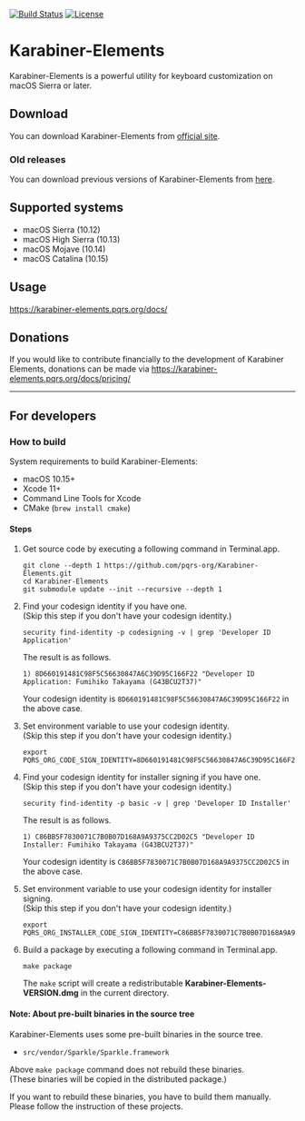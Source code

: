 [![Build Status](https://github.com/pqrs-org/Karabiner-Elements/workflows/Karabiner-Elements%20CI/badge.svg)](https://github.com/pqrs-org/Karabiner-Elements/actions)
[![License](https://img.shields.io/badge/license-Public%20Domain-blue.svg)](https://github.com/pqrs-org/Karabiner-Elements/blob/master/LICENSE.md)

# Karabiner-Elements

Karabiner-Elements is a powerful utility for keyboard customization on macOS Sierra or later.

## Download

You can download Karabiner-Elements from [official site](https://karabiner-elements.pqrs.org/).

### Old releases

You can download previous versions of Karabiner-Elements from [here](https://karabiner-elements.pqrs.org/docs/releasenotes/).

## Supported systems

-   macOS Sierra (10.12)
-   macOS High Sierra (10.13)
-   macOS Mojave (10.14)
-   macOS Catalina (10.15)

## Usage

<https://karabiner-elements.pqrs.org/docs/>

## Donations

If you would like to contribute financially to the development of Karabiner Elements, donations can be made via <https://karabiner-elements.pqrs.org/docs/pricing/>

---

## For developers

### How to build

System requirements to build Karabiner-Elements:

-   macOS 10.15+
-   Xcode 11+
-   Command Line Tools for Xcode
-   CMake (`brew install cmake`)

#### Steps

1.  Get source code by executing a following command in Terminal.app.

    ```shell
    git clone --depth 1 https://github.com/pqrs-org/Karabiner-Elements.git
    cd Karabiner-Elements
    git submodule update --init --recursive --depth 1
    ```

2.  Find your codesign identity if you have one.<br />
    (Skip this step if you don't have your codesign identity.)

    ```shell
    security find-identity -p codesigning -v | grep 'Developer ID Application'
    ```

    The result is as follows.

    ```text
    1) 8D660191481C98F5C56630847A6C39D95C166F22 "Developer ID Application: Fumihiko Takayama (G43BCU2T37)"
    ```

    Your codesign identity is `8D660191481C98F5C56630847A6C39D95C166F22` in the above case.

3.  Set environment variable to use your codesign identity.<br />
    (Skip this step if you don't have your codesign identity.)

    ```shell
    export PQRS_ORG_CODE_SIGN_IDENTITY=8D660191481C98F5C56630847A6C39D95C166F22
    ```

4.  Find your codesign identity for installer signing if you have one.<br />
    (Skip this step if you don't have your codesign identity.)

    ```shell
    security find-identity -p basic -v | grep 'Developer ID Installer'
    ```

    The result is as follows.

    ```text
    1) C86BB5F7830071C7B0B07D168A9A9375CC2D02C5 "Developer ID Installer: Fumihiko Takayama (G43BCU2T37)"
    ```

    Your codesign identity is `C86BB5F7830071C7B0B07D168A9A9375CC2D02C5` in the above case.

5.  Set environment variable to use your codesign identity for installer signing.<br />
    (Skip this step if you don't have your codesign identity.)

    ```shell
    export PQRS_ORG_INSTALLER_CODE_SIGN_IDENTITY=C86BB5F7830071C7B0B07D168A9A9375CC2D02C5
    ```

6.  Build a package by executing a following command in Terminal.app.

    ```shell
    make package
    ```

    The `make` script will create a redistributable **Karabiner-Elements-VERSION.dmg** in the current directory.

#### Note: About pre-built binaries in the source tree

Karabiner-Elements uses some pre-built binaries in the source tree.

-   `src/vendor/Sparkle/Sparkle.framework`

Above `make package` command does not rebuild these binaries.<br/>
(These binaries will be copied in the distributed package.)

If you want to rebuild these binaries, you have to build them manually.<br/>
Please follow the instruction of these projects.
